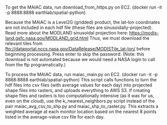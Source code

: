 To get the MAIAC data, run download_from_https.py on EC2. (docker run -it -p 8888:8888 earthlab/spatial-python)

Because the MAIAC is a Level2G (gridded) product, the lat-lon coordinates are not included in each hdf file (these files are sinusoidally-projected). Read more about the MODLAND sinusoidal projection here: https://modis-land.gsfc.nasa.gov/MODLAND_grid.html 
Thus, we must download the relevant tiles from ftp://dataportal.nccs.nasa.gov/DataRelease/MODISTile_lat-lon/ before beginning processing. Press enter to skip the password. (Note: this download is not automated because we would need a NASA login to call from the ftp programatically.)

To process the MAIAC data, run maiac_main.py on EC2. (docker run -it -p 8888:8888 earthlab/spatial-python)
This script calls functions to turn the hdf files into csv files (with average values for each day) into projected shape files into rasters, and uploads everything to AWS S3. If creating shape files and rasters is too computationally intensive (as it was for us, even on the cloud), use the k_nearest_neighbors.py script instead of the pair maiac_avg_csv_to_shp.py and maiac_shp_to_raster.py. This extracts a weighted average at each monitor location based on the nearest 8 points listed in the average-value csv file for each day.


